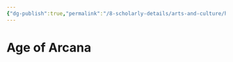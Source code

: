 ```yaml
---
{"dg-publish":true,"permalink":"/8-scholarly-details/arts-and-culture/history/the-ages/age-of-arcana/","noteIcon":""}
---
```


# Age of Arcana
